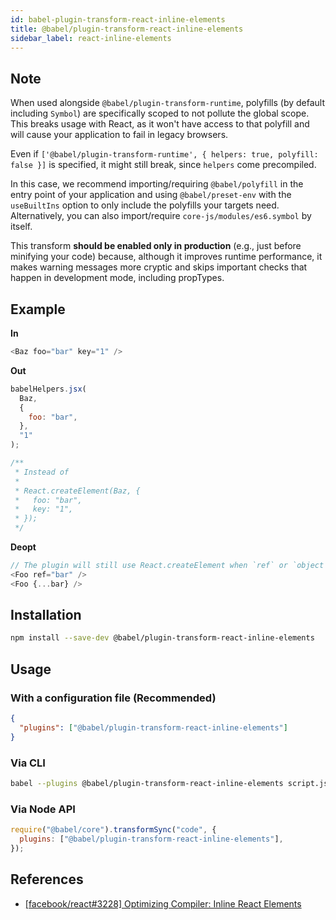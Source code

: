 ```yaml
---
id: babel-plugin-transform-react-inline-elements
title: @babel/plugin-transform-react-inline-elements
sidebar_label: react-inline-elements
---
```


## Note

When used alongside `@babel/plugin-transform-runtime`, polyfills (by default including `Symbol`) are specifically scoped to not pollute the global scope. This breaks usage with React, as it won't have access to that polyfill and will cause your application to fail in legacy browsers.

Even if `['@babel/plugin-transform-runtime', { helpers: true, polyfill: false }]` is specified, it might still break, since `helpers` come precompiled.

In this case, we recommend importing/requiring `@babel/polyfill` in the entry point of your application and using `@babel/preset-env` with the `useBuiltIns` option to only include the polyfills your targets need. Alternatively, you can also import/require `core-js/modules/es6.symbol` by itself.

This transform **should be enabled only in production** (e.g., just before minifying your code) because, although it improves runtime performance, it makes warning messages more cryptic and skips important checks that happen in development mode, including propTypes.

## Example

**In**

```javascript
<Baz foo="bar" key="1" />
```

**Out**

```javascript
babelHelpers.jsx(
  Baz,
  {
    foo: "bar",
  },
  "1"
);

/**
 * Instead of
 *
 * React.createElement(Baz, {
 *   foo: "bar",
 *   key: "1",
 * });
 */
```

**Deopt**

```js
// The plugin will still use React.createElement when `ref` or `object rest spread` is used
<Foo ref="bar" />
<Foo {...bar} />
```

## Installation

```sh
npm install --save-dev @babel/plugin-transform-react-inline-elements
```

## Usage

### With a configuration file (Recommended)

```json
{
  "plugins": ["@babel/plugin-transform-react-inline-elements"]
}
```

### Via CLI

```sh
babel --plugins @babel/plugin-transform-react-inline-elements script.js
```

### Via Node API

```javascript
require("@babel/core").transformSync("code", {
  plugins: ["@babel/plugin-transform-react-inline-elements"],
});
```

## References

- [[facebook/react#3228] Optimizing Compiler: Inline React Elements](https://github.com/facebook/react/issues/3228)
